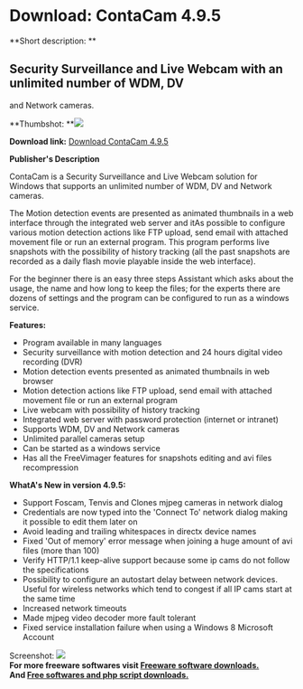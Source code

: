 # Download: ContaCam 4.9.5

**Short description: **

## Security Surveillance and Live Webcam with an unlimited number of WDM, DV
and Network cameras.

  
**Thumbshot: **![](http://www.freewarefiles.com/screenshot/contacam_md.jpg)   
  
**Download link:** [Download ContaCam 4.9.5](http://freesoftwares.boysofts.com/ContaCam_program_66716.html)  
  

**Publisher's Description**  
  

ContaCam is a Security Surveillance and Live Webcam solution for Windows that
supports an unlimited number of WDM, DV and Network cameras.

The Motion detection events are presented as animated thumbnails in a web
interface through the integrated web server and itAs possible to configure
various motion detection actions like FTP upload, send email with attached
movement file or run an external program. This program performs live snapshots
with the possibility of history tracking (all the past snapshots are recorded
as a daily flash movie playable inside the web interface).

For the beginner there is an easy three steps Assistant which asks about the
usage, the name and how long to keep the files; for the experts there are
dozens of settings and the program can be configured to run as a windows
service.

**Features:**

  * Program available in many languages 
  * Security surveillance with motion detection and 24 hours digital video recording (DVR) 
  * Motion detection events presented as animated thumbnails in web browser 
  * Motion detection actions like FTP upload, send email with attached movement file or run an external program 
  * Live webcam with possibility of history tracking 
  * Integrated web server with password protection (internet or intranet) 
  * Supports WDM, DV and Network cameras 
  * Unlimited parallel cameras setup 
  * Can be started as a windows service 
  * Has all the FreeVimager features for snapshots editing and avi files recompression 

**WhatA's New in version 4.9.5:**

  * Support Foscam, Tenvis and Clones mjpeg cameras in network dialog 
  * Credentials are now typed into the 'Connect To' network dialog making it possible to edit them later on 
  * Avoid leading and trailing whitespaces in directx device names 
  * Fixed 'Out of memory' error message when joining a huge amount of avi files (more than 100) 
  * Verify HTTP/1.1 keep-alive support because some ip cams do not follow the specifications 
  * Possibility to configure an autostart delay between network devices. Useful for wireless networks which tend to congest if all IP cams start at the same time 
  * Increased network timeouts 
  * Made mjpeg video decoder more fault tolerant 
  * Fixed service installation failure when using a Windows 8 Microsoft Account 

  
  
Screenshot: ![](http://www.freewarefiles.com/screenshot/contacam.jpg)  
**For more freeware softwares visit [Freeware software downloads.](http://freesoftwares.boysofts.com/)**   
**And [Free softwares and php script downloads.](http://www.boysofts.com/)**

